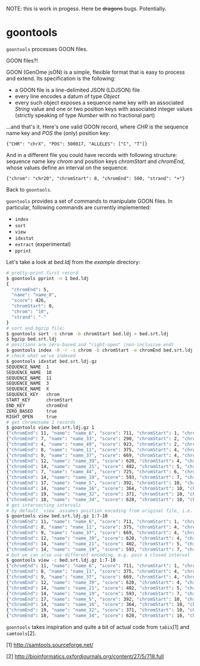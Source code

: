 NOTE: this is work in progess. Here be <del>dragons</del> bugs. Potentially.

goontools
=========

`goontools` processes GOON files.

GOON files?!

GOON (GenOme jsON) is a simple, flexible format that is easy to process and extend.
Its specification is the following:

* a GOON file is a line-delimited JSON (LDJSON) file
* every line encodes a datum of type *Object*
* every such object exposes a sequence name key with an associated *String* value
  and one or two position keys with associated integer values
  (strictly speaking of type *Number* with no fractional part)

...and that's it. Here's one valid GOON record, where *CHR* is the
sequence name key and *POS* the (only) position key:

~~~
{"CHR": "chrX", "POS": 500017, "ALLELES": ["C", "T"]}
~~~

And in a different file you could have records with following
structure: sequence name key *chrom*  and position keys
*chromStart* and *chromEnd*, whose values define an interval on the sequence.

~~~
{"chrom": "chr20", "chromStart": 0, "chromEnd": 500, "strand": "+"}
~~~

Back to `goontools`.

`goontools` provides a set of commands to manipulate GOON files.
In particular, following commands are currently implemented:

* `index`
* `sort`
* `view`
* `idxstat`
* `extract` (experimental)
* `pprint`

Let's take a look at *bed.ldj* from the *example* directory:

~~~bash
# pretty-print first record
$ goontools pprint -n 1 bed.ldj
{
  "chromEnd": 5,
  "name": "name_0",
  "score": 426,
  "chromStart": 0,
  "chrom": "10",
  "strand": "-"
}
# sort and bgzip file:
$ goontools sort -s chrom -b chromStart bed.ldj > bed.srt.ldj
$ bgzip bed.srt.ldj
# positions are zero-based and "right-open" (non-inclusive end)
$ goontools index -0 -r -s chrom -b chromStart -e chromEnd bed.srt.ldj.gz
# check what we've indexed
$ goontools idxstat bed.srt.ldj.gz
SEQUENCE_NAME  1
SEQUENCE_NAME  10
SEQUENCE_NAME  11
SEQUENCE_NAME  3
SEQUENCE_NAME  X
SEQUENCE_KEY   chrom
START_KEY      chromStart
END_KEY        chromEnd
ZERO_BASED     true
RIGHT_OPEN     true
# get chromosome 1 records
$ goontools view bed.srt.ldj.gz 1
{"chromEnd": 11, "name": "name_6", "score": 711, "chromStart": 1, "chrom": "1", "strand": "+"}
{"chromEnd": 7, "name": "name_33", "score": 290, "chromStart": 2, "chrom": "1", "strand": "+"}
{"chromEnd": 4, "name": "name_49", "score": 923, "chromStart": 2, "chrom": "1", "strand": "-"}
{"chromEnd": 8, "name": "name_11", "score": 375, "chromStart": 4, "chrom": "1", "strand": "-"}
{"chromEnd": 9, "name": "name_37", "score": 669, "chromStart": 4, "chrom": "1", "strand": "-"}
{"chromEnd": 12, "name": "name_39", "score": 620, "chromStart": 4, "chrom": "1", "strand": "-"}
{"chromEnd": 14, "name": "name_21", "score": 402, "chromStart": 5, "chrom": "1", "strand": "-"}
{"chromEnd": 7, "name": "name_44", "score": 725, "chromStart": 6, "chrom": "1", "strand": "-"}
{"chromEnd": 14, "name": "name_19", "score": 593, "chromStart": 7, "chrom": "1", "strand": "-"}
{"chromEnd": 17, "name": "name_5", "score": 392, "chromStart": 10, "chrom": "1", "strand": "-"}
{"chromEnd": 14, "name": "name_16", "score": 364, "chromStart": 10, "chrom": "1", "strand": "+"}
{"chromEnd": 19, "name": "name_32", "score": 371, "chromStart": 10, "chrom": "1", "strand": "-"}
{"chromEnd": 18, "name": "name_34", "score": 628, "chromStart": 10, "chrom": "1", "strand": "-"}
# get intersecting intervals
# by default `view` assumes position encoding from original file, i.e. 0-based, half-open here
$ goontools view bed.srt.ldj.gz 1:7-10
{"chromEnd": 11, "name": "name_6", "score": 711, "chromStart": 1, "chrom": "1", "strand": "+"}
{"chromEnd": 8, "name": "name_11", "score": 375, "chromStart": 4, "chrom": "1", "strand": "-"}
{"chromEnd": 9, "name": "name_37", "score": 669, "chromStart": 4, "chrom": "1", "strand": "-"}
{"chromEnd": 12, "name": "name_39", "score": 620, "chromStart": 4, "chrom": "1", "strand": "-"}
{"chromEnd": 14, "name": "name_21", "score": 402, "chromStart": 5, "chrom": "1", "strand": "-"}
{"chromEnd": 14, "name": "name_19", "score": 593, "chromStart": 7, "chrom": "1", "strand": "-"}
# but we can also use different encoding, e.g. pass a closed interval
$ goontools view -c bed.srt.ldj.gz 1:7-10
{"chromEnd": 11, "name": "name_6", "score": 711, "chromStart": 1, "chrom": "1", "strand": "+"}
{"chromEnd": 8, "name": "name_11", "score": 375, "chromStart": 4, "chrom": "1", "strand": "-"}
{"chromEnd": 9, "name": "name_37", "score": 669, "chromStart": 4, "chrom": "1", "strand": "-"}
{"chromEnd": 12, "name": "name_39", "score": 620, "chromStart": 4, "chrom": "1", "strand": "-"}
{"chromEnd": 14, "name": "name_21", "score": 402, "chromStart": 5, "chrom": "1", "strand": "-"}
{"chromEnd": 14, "name": "name_19", "score": 593, "chromStart": 7, "chrom": "1", "strand": "-"}
{"chromEnd": 17, "name": "name_5", "score": 392, "chromStart": 10, "chrom": "1", "strand": "-"}
{"chromEnd": 14, "name": "name_16", "score": 364, "chromStart": 10, "chrom": "1", "strand": "+"}
{"chromEnd": 19, "name": "name_32", "score": 371, "chromStart": 10, "chrom": "1", "strand": "-"}
{"chromEnd": 18, "name": "name_34", "score": 628, "chromStart": 10, "chrom": "1", "strand": "-"}
~~~

`goontools` takes inspiration and quite a bit of actual
code from `tabix`[1] and `samtools`[2].

[1] http://samtools.sourceforge.net/

[2] http://bioinformatics.oxfordjournals.org/content/27/5/718.full
